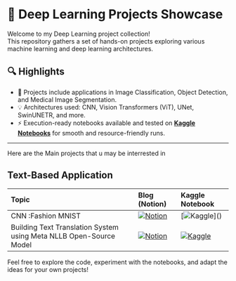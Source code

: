 # 🧠 Deep Learning Projects Showcase

Welcome to my Deep Learning project collection!  
This repository gathers a set of hands-on projects exploring various machine learning and deep learning architectures.

## 🔍 Highlights

- 📂 Projects include applications in Image Classification, Object Detection, and Medical Image Segmentation.
- 💡 Architectures used: CNN, Vision Transformers (ViT), UNet, SwinUNETR, and more.
- ⚡ Execution-ready notebooks available and tested on **[Kaggle Notebooks](https://www.kaggle.com/bkhedi)** for smooth and resource-friendly runs.

---

Here are the Main projects that u may be interrested in 

## Text-Based Application ##

| Topic | Blog (Notion) | Kaggle Notebook |
|:------|:-------------|:----------------|
| CNN :Fashion MNIST | [![Notion](https://img.shields.io/badge/https://hedi--.notion.site/Clothing-Classifier-MODEL-CNN-1bc974e2543b802590c5e2a7c231e7ec)](TON_LIEN_NOTION_CNN) | [![Kaggle](https://img.shields.io/badge/[Kaggle-035a7d?style=for-the-badge&logo=kaggle&logoColor=white](https://www.kaggle.com/code/bkhedi/cnn-mnist-fashion))]() |
| Building Text Translation System using Meta NLLB Open-Source Model | [![Notion](https://img.shields.io/badge/Notion-000000?style=for-the-badge&logo=notion&logoColor=white)](TON_LIEN_NOTION_TRANSLATION) | [![Kaggle](https://img.shields.io/badge/Kaggle-035a7d?style=for-the-badge&logo=kaggle&logoColor=white)](https://www.kaggle.com/code/youssef19/building-text-translation-system-using-meta-nllb) |



Feel free to explore the code, experiment with the notebooks, and adapt the ideas for your own projects!  
